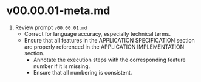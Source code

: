 # v00.00.01-meta.md

1. Review prompt `v00.00.01.md`
   - Correct for language accuracy, especially technical terms.
   - Ensure that all features in the APPLICATION SPECIFICATION section are properly referenced in the APPLICATION IMPLEMENTATION section.
     - Annotate the execution steps with the corresponding feature number if it is missing.
     - Ensure that all numbering is consistent.


